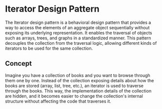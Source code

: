 # Iterator Design Pattern

The Iterator design pattern is a behavioral design pattern that provides a way to access the elements of an aggregate object sequentially without exposing its underlying representation. It enables the traversal of objects such as arrays, trees, and graphs in a standardized manner. This pattern decouples the collection from the traversal logic, allowing different kinds of iterators to be used for the same collection.

## Concept

Imagine you have a collection of books and you want to browse through them one by one. Instead of the collection exposing details about how the books are stored (array, list, tree, etc.), an iterator is used to traverse through the books. This way, the implementation details of the collection are hidden, and it becomes easier to change the collection's internal structure without affecting the code that traverses it.
